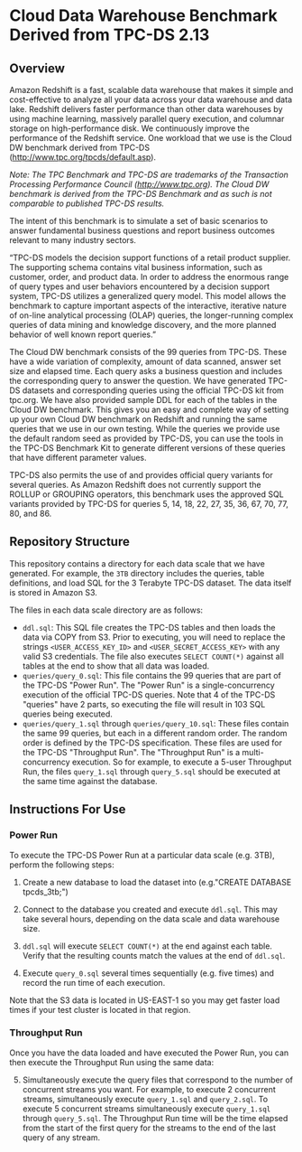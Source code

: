 # Cloud Data Warehouse Benchmark Derived from TPC-DS 2.13

## Overview

Amazon Redshift is a fast, scalable data warehouse that makes it simple and cost-effective to analyze all your data across your data warehouse and data lake. Redshift delivers faster performance than other data warehouses by using machine learning, massively parallel query execution, and columnar storage on high-performance disk. We continuously improve the performance of the Redshift service. One workload that we use is the Cloud DW benchmark derived from TPC-DS (http://www.tpc.org/tpcds/default.asp).

_Note: The TPC Benchmark and TPC-DS are trademarks of the Transaction Processing Performance Council (http://www.tpc.org). The Cloud DW benchmark is derived from the TPC-DS Benchmark and as such is not comparable to published TPC-DS results._

The intent of this benchmark is to simulate a set of basic scenarios to answer fundamental business questions and report business outcomes relevant to many industry sectors. 

>
“TPC-DS models the decision support functions of a retail product supplier. The supporting schema contains vital business information, such as customer, order, and product data.
In order to address the enormous range of query types and user behaviors encountered by a decision support system, TPC-DS utilizes a generalized query model. This model allows the benchmark to capture important aspects of the interactive, iterative nature of on-line analytical processing (OLAP) queries, the longer-running complex queries of data mining and knowledge discovery, and the more planned behavior of well known report queries.”

The Cloud DW benchmark consists of the 99 queries from TPC-DS. These have a wide variation of complexity, amount of data scanned, answer set size and elapsed time. Each query asks a business question and includes the corresponding query to answer the question. We have generated TPC-DS datasets and corresponding queries using the official TPC-DS kit from tpc.org. We have also provided sample DDL for each of the tables in the Cloud DW benchmark. This gives you an easy and complete way of setting up your own Cloud DW benchmark on Redshift and running the same queries that we use in our own testing.  While the queries we provide use the default random seed as provided by TPC-DS, you can use the tools in the TPC-DS Benchmark Kit to generate different versions of these queries that have different parameter values.

TPC-DS also permits the use of and provides official query variants for several queries. As Amazon Redshift does not currently support the ROLLUP or GROUPING operators, this benchmark uses the approved SQL variants provided by TPC-DS for queries 5, 14, 18, 22, 27, 35, 36, 67, 70, 77, 80, and 86.

## Repository Structure

This repository contains a directory for each data scale that we have generated.  For example, the `3TB` directory includes the queries, table definitions, and load SQL for the 3 Terabyte TPC-DS dataset.  The data itself is stored in Amazon S3.

The files in each data scale directory are as follows:
* `ddl.sql`:  This SQL file creates the TPC-DS tables and then loads the data via COPY from S3. Prior to executing, you will need to replace the strings `<USER_ACCESS_KEY_ID>` and `<USER_SECRET_ACCESS_KEY>` with any valid S3 credentials.  The file also executes `SELECT COUNT(*)` against all tables at the end to show that all data was loaded.
* `queries/query_0.sql`:  This file contains the 99 queries that are part of the TPC-DS "Power Run".  The "Power Run" is a single-concurrency execution of the official TPC-DS queries.  Note that 4 of the TPC-DS "queries" have 2 parts, so executing the file will result in 103 SQL queries being executed.
* `queries/query_1.sql` through `queries/query_10.sql`:  These files contain the same 99 queries, but each in a different random order.  The random order is defined by the TPC-DS specification.  These files are used for the TPC-DS "Throughput Run". The "Throughput Run" is a multi-concurrency execution. So for example, to execute a 5-user Throughput Run, the files `query_1.sql` through `query_5.sql` should be executed at the same time against the database.


## Instructions For Use

### Power Run

To execute the TPC-DS Power Run at a particular data scale (e.g. 3TB), perform the following steps:
1. Create a new database to load the dataset into (e.g."CREATE DATABASE tpcds_3tb;")

2. Connect to the database you created and execute `ddl.sql`.  This may take several hours, depending on the data scale and data warehouse size.

3. `ddl.sql` will execute `SELECT COUNT(*)` at the end against each table.  Verify that the resulting counts match the values at the end of `ddl.sql`.

4. Execute `query_0.sql` several times sequentially (e.g. five times) and record the run time of each execution.

Note that the S3 data is located in US-EAST-1 so you may get faster load times if your test cluster is located in that region.

### Throughput Run

Once you have the data loaded and have executed the Power Run, you can then execute the Throughput Run using the same data:

5. Simultaneously execute the query files that correspond to the number of concurrent streams you want.  For example, to execute 2 concurrent streams, simultaneously execute `query_1.sql` and `query_2.sql`.  To execute 5 concurrent streams simultaneously execute `query_1.sql` through `query_5.sql`.  The Throughput Run time will be the time elapsed from the start of the first query for the streams to the end of the last query of any stream.
